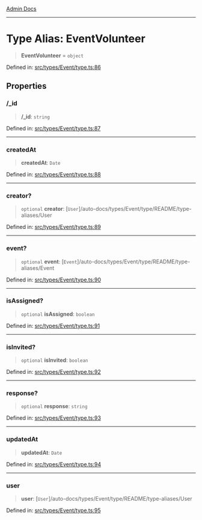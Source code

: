 [Admin Docs](/)

***

# Type Alias: EventVolunteer

> **EventVolunteer** = `object`

Defined in: [src/types/Event/type.ts:86](https://github.com/PalisadoesFoundation/talawa-admin/blob/main/src/types/Event/type.ts#L86)

## Properties

### /_id

> **/_id**: `string`

Defined in: [src/types/Event/type.ts:87](https://github.com/PalisadoesFoundation/talawa-admin/blob/main/src/types/Event/type.ts#L87)

***

### createdAt

> **createdAt**: `Date`

Defined in: [src/types/Event/type.ts:88](https://github.com/PalisadoesFoundation/talawa-admin/blob/main/src/types/Event/type.ts#L88)

***

### creator?

> `optional` **creator**: [`User`]/auto-docs/types/Event/type/README/type-aliases/User

Defined in: [src/types/Event/type.ts:89](https://github.com/PalisadoesFoundation/talawa-admin/blob/main/src/types/Event/type.ts#L89)

***

### event?

> `optional` **event**: [`Event`]/auto-docs/types/Event/type/README/type-aliases/Event

Defined in: [src/types/Event/type.ts:90](https://github.com/PalisadoesFoundation/talawa-admin/blob/main/src/types/Event/type.ts#L90)

***

### isAssigned?

> `optional` **isAssigned**: `boolean`

Defined in: [src/types/Event/type.ts:91](https://github.com/PalisadoesFoundation/talawa-admin/blob/main/src/types/Event/type.ts#L91)

***

### isInvited?

> `optional` **isInvited**: `boolean`

Defined in: [src/types/Event/type.ts:92](https://github.com/PalisadoesFoundation/talawa-admin/blob/main/src/types/Event/type.ts#L92)

***

### response?

> `optional` **response**: `string`

Defined in: [src/types/Event/type.ts:93](https://github.com/PalisadoesFoundation/talawa-admin/blob/main/src/types/Event/type.ts#L93)

***

### updatedAt

> **updatedAt**: `Date`

Defined in: [src/types/Event/type.ts:94](https://github.com/PalisadoesFoundation/talawa-admin/blob/main/src/types/Event/type.ts#L94)

***

### user

> **user**: [`User`]/auto-docs/types/Event/type/README/type-aliases/User

Defined in: [src/types/Event/type.ts:95](https://github.com/PalisadoesFoundation/talawa-admin/blob/main/src/types/Event/type.ts#L95)
